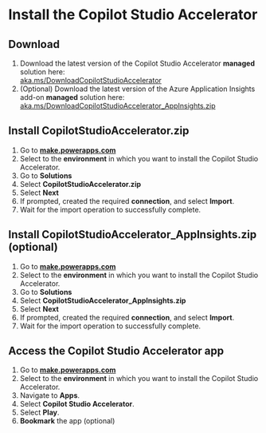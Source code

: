 # Install the Copilot Studio Accelerator

## Download

1. Download the latest version of the Copilot Studio Accelerator **managed** solution here: <br>
   [aka.ms/DownloadCopilotStudioAccelerator](https://github.com/microsoft/Powercat-Copilotstudio-Accelerator/releases/) 
2. (Optional) Download the latest version of the Azure Application Insights add-on **managed** solution here: <br>
   [aka.ms/DownloadCopilotStudioAccelerator_AppInsights.zip](https://github.com/microsoft/Powercat-Copilotstudio-Accelerator/releases/) 

## Install CopilotStudioAccelerator.zip

1. Go to **[make.powerapps.com](https://make.powerapps.com/)**
2. Select to the **environment** in which you want to install the Copilot Studio Accelerator.
3. Go to **Solutions**
4. Select **CopilotStudioAccelerator.zip**
5. Select **Next**
6. If prompted, created the required **connection**, and select **Import**.
7. Wait for the import operation to successfully complete.

## Install CopilotStudioAccelerator_AppInsights.zip (optional)

1. Go to **[make.powerapps.com](https://make.powerapps.com/)**
2. Select to the **environment** in which you want to install the Copilot Studio Accelerator.
3. Go to **Solutions**
4. Select **CopilotStudioAccelerator_AppInsights.zip**
5. Select **Next**
6. If prompted, created the required **connection**, and select **Import**.
7. Wait for the import operation to successfully complete.

## Access the Copilot Studio Accelerator app

1. Go to **[make.powerapps.com](https://make.powerapps.com/)**
2. Select to the **environment** in which you want to install the Copilot Studio Accelerator.
3. Navigate to **Apps**.
4. Select **Copilot Studio Accelerator**.
5. Select **Play**.
6. **Bookmark** the app (optional)
